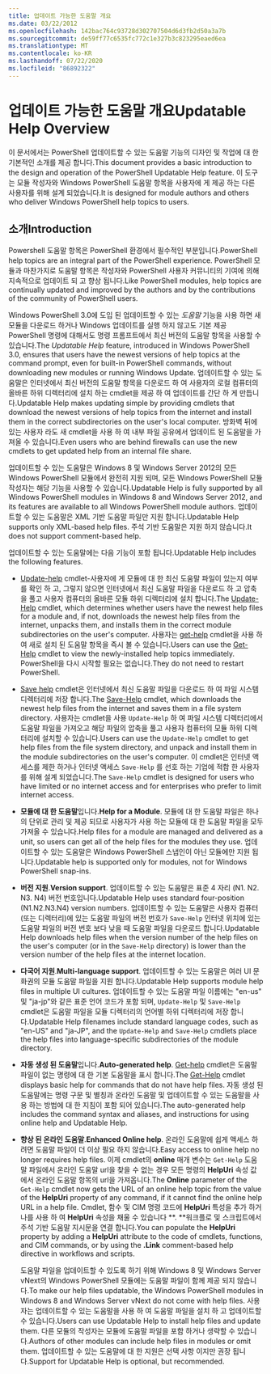 ```yaml
---
title: 업데이트 가능한 도움말 개요
ms.date: 03/22/2012
ms.openlocfilehash: 142bac764c93728d302707504d6d3fb2d50a3a7b
ms.sourcegitcommit: de59ff77c6535fc772c1e327b3c823295eaed6ea
ms.translationtype: MT
ms.contentlocale: ko-KR
ms.lasthandoff: 07/22/2020
ms.locfileid: "86892322"
---
```

# <a name="updatable-help-overview"></a><span data-ttu-id="290dd-102">업데이트 가능한 도움말 개요</span><span class="sxs-lookup"><span data-stu-id="290dd-102">Updatable Help Overview</span></span>

<span data-ttu-id="290dd-103">이 문서에서는 PowerShell 업데이트할 수 있는 도움말 기능의 디자인 및 작업에 대 한 기본적인 소개를 제공 합니다.</span><span class="sxs-lookup"><span data-stu-id="290dd-103">This document provides a basic introduction to the design and operation of the PowerShell Updatable Help feature.</span></span> <span data-ttu-id="290dd-104">이 도구는 모듈 작성자와 Windows PowerShell 도움말 항목을 사용자에 게 제공 하는 다른 사용자를 위해 설계 되었습니다.</span><span class="sxs-lookup"><span data-stu-id="290dd-104">It is designed for module authors and others who deliver Windows PowerShell help topics to users.</span></span>

## <a name="introduction"></a><span data-ttu-id="290dd-105">소개</span><span class="sxs-lookup"><span data-stu-id="290dd-105">Introduction</span></span>

<span data-ttu-id="290dd-106">Powershell 도움말 항목은 PowerShell 환경에서 필수적인 부분입니다.</span><span class="sxs-lookup"><span data-stu-id="290dd-106">PowerShell help topics are an integral part of the PowerShell experience.</span></span> <span data-ttu-id="290dd-107">PowerShell 모듈과 마찬가지로 도움말 항목은 작성자와 PowerShell 사용자 커뮤니티의 기여에 의해 지속적으로 업데이트 되 고 향상 됩니다.</span><span class="sxs-lookup"><span data-stu-id="290dd-107">Like PowerShell modules, help topics are continually updated and improved by the authors and by the contributions of the community of PowerShell users.</span></span>

<span data-ttu-id="290dd-108">Windows PowerShell 3.0에 도입 된 업데이트할 수 있는 *도움말* 기능을 사용 하면 새 모듈을 다운로드 하거나 Windows 업데이트를 실행 하지 않고도 기본 제공 PowerShell 명령에 대해서도 명령 프롬프트에서 최신 버전의 도움말 항목을 사용할 수 있습니다.</span><span class="sxs-lookup"><span data-stu-id="290dd-108">The *Updatable Help* feature, introduced in Windows PowerShell 3.0, ensures that users have the newest versions of help topics at the command prompt, even for built-in PowerShell commands, without downloading new modules or running Windows Update.</span></span> <span data-ttu-id="290dd-109">업데이트할 수 있는 도움말은 인터넷에서 최신 버전의 도움말 항목을 다운로드 하 여 사용자의 로컬 컴퓨터의 올바른 하위 디렉터리에 설치 하는 cmdlet을 제공 하 여 업데이트를 간단 하 게 만듭니다.</span><span class="sxs-lookup"><span data-stu-id="290dd-109">Updatable Help makes updating simple by providing cmdlets that download the newest versions of help topics from the internet and install them in the correct subdirectories on the user's local computer.</span></span> <span data-ttu-id="290dd-110">방화벽 뒤에 있는 사용자 라도 새 cmdlet을 사용 하 여 내부 파일 공유에서 업데이트 된 도움말을 가져올 수 있습니다.</span><span class="sxs-lookup"><span data-stu-id="290dd-110">Even users who are behind firewalls can use the new cmdlets to get updated help from an internal file share.</span></span>

<span data-ttu-id="290dd-111">업데이트할 수 있는 도움말은 Windows 8 및 Windows Server 2012의 모든 Windows PowerShell 모듈에서 완전히 지원 되며, 모든 Windows PowerShell 모듈 작성자는 해당 기능을 사용할 수 있습니다.</span><span class="sxs-lookup"><span data-stu-id="290dd-111">Updatable Help is fully supported by all Windows PowerShell modules in Windows 8 and Windows Server 2012, and its features are available to all Windows PowerShell module authors.</span></span> <span data-ttu-id="290dd-112">업데이트할 수 있는 도움말은 XML 기반 도움말 파일만 지원 합니다.</span><span class="sxs-lookup"><span data-stu-id="290dd-112">Updatable Help supports only XML-based help files.</span></span> <span data-ttu-id="290dd-113">주석 기반 도움말은 지원 하지 않습니다.</span><span class="sxs-lookup"><span data-stu-id="290dd-113">It does not support comment-based help.</span></span>

<span data-ttu-id="290dd-114">업데이트할 수 있는 도움말에는 다음 기능이 포함 됩니다.</span><span class="sxs-lookup"><span data-stu-id="290dd-114">Updatable Help includes the following features.</span></span>

- <span data-ttu-id="290dd-115">[Update-help](/powershell/module/Microsoft.PowerShell.Core/Update-Help) cmdlet-사용자에 게 모듈에 대 한 최신 도움말 파일이 있는지 여부를 확인 하 고, 그렇지 않으면 인터넷에서 최신 도움말 파일을 다운로드 하 고 압축을 풀고 사용자 컴퓨터의 올바른 모듈 하위 디렉터리에 설치 합니다.</span><span class="sxs-lookup"><span data-stu-id="290dd-115">The [Update-Help](/powershell/module/Microsoft.PowerShell.Core/Update-Help) cmdlet, which determines whether users have the newest help files for a module and, if not, downloads the newest help files from the internet, unpacks them, and installs them in the correct module subdirectories on the user's computer.</span></span> <span data-ttu-id="290dd-116">사용자는 [get-help](/powershell/module/Microsoft.PowerShell.Core/Get-Help) cmdlet을 사용 하 여 새로 설치 된 도움말 항목을 즉시 볼 수 있습니다.</span><span class="sxs-lookup"><span data-stu-id="290dd-116">Users can use the [Get-Help](/powershell/module/Microsoft.PowerShell.Core/Get-Help) cmdlet to view the newly-installed help topics immediately.</span></span> <span data-ttu-id="290dd-117">PowerShell을 다시 시작할 필요는 없습니다.</span><span class="sxs-lookup"><span data-stu-id="290dd-117">They do not need to restart PowerShell.</span></span>

- <span data-ttu-id="290dd-118">[Save help](/powershell/module/Microsoft.PowerShell.Core/Save-Help) cmdlet은 인터넷에서 최신 도움말 파일을 다운로드 하 여 파일 시스템 디렉터리에 저장 합니다.</span><span class="sxs-lookup"><span data-stu-id="290dd-118">The [Save-Help](/powershell/module/Microsoft.PowerShell.Core/Save-Help) cmdlet, which downloads the newest help files from the internet and saves them in a file system directory.</span></span> <span data-ttu-id="290dd-119">사용자는 cmdlet을 사용 `Update-Help` 하 여 파일 시스템 디렉터리에서 도움말 파일을 가져오고 해당 파일의 압축을 풀고 사용자 컴퓨터의 모듈 하위 디렉터리에 설치할 수 있습니다.</span><span class="sxs-lookup"><span data-stu-id="290dd-119">Users can use the `Update-Help` cmdlet to get help files from the file system directory, and unpack and install them in the module subdirectories on the user's computer.</span></span> <span data-ttu-id="290dd-120">이 cmdlet은 인터넷 액세스를 제한 하거나 인터넷 액세스 `Save-Help` 를 선호 하는 기업에 적합 한 사용자를 위해 설계 되었습니다.</span><span class="sxs-lookup"><span data-stu-id="290dd-120">The `Save-Help` cmdlet is designed for users who have limited or no internet access and for enterprises who prefer to limit internet access.</span></span>

- <span data-ttu-id="290dd-121">**모듈에 대 한 도움말**입니다.</span><span class="sxs-lookup"><span data-stu-id="290dd-121">**Help for a Module**.</span></span> <span data-ttu-id="290dd-122">모듈에 대 한 도움말 파일은 하나의 단위로 관리 및 제공 되므로 사용자가 사용 하는 모듈에 대 한 도움말 파일을 모두 가져올 수 있습니다.</span><span class="sxs-lookup"><span data-stu-id="290dd-122">Help files for a module are managed and delivered as a unit, so users can get all of the help files for the modules they use.</span></span> <span data-ttu-id="290dd-123">업데이트할 수 있는 도움말은 Windows PowerShell 스냅인이 아닌 모듈에만 지원 됩니다.</span><span class="sxs-lookup"><span data-stu-id="290dd-123">Updatable help is supported only for modules, not for Windows PowerShell snap-ins.</span></span>

- <span data-ttu-id="290dd-124">**버전 지원**.</span><span class="sxs-lookup"><span data-stu-id="290dd-124">**Version support**.</span></span> <span data-ttu-id="290dd-125">업데이트할 수 있는 도움말은 표준 4 자리 (N1. N2. N3. N4) 버전 번호입니다.</span><span class="sxs-lookup"><span data-stu-id="290dd-125">Updatable Help uses standard four-position (N1.N2.N3.N4) version numbers.</span></span>
  <span data-ttu-id="290dd-126">업데이트할 수 있는 도움말은 사용자 컴퓨터 (또는 디렉터리)에 있는 도움말 파일의 버전 번호가 `Save-Help` 인터넷 위치에 있는 도움말 파일의 버전 번호 보다 낮을 때 도움말 파일을 다운로드 합니다.</span><span class="sxs-lookup"><span data-stu-id="290dd-126">Updatable Help downloads help files when the version number of the help files on the user's computer (or in the `Save-Help` directory) is lower than the version number of the help files at the internet location.</span></span>

- <span data-ttu-id="290dd-127">**다국어 지원**.</span><span class="sxs-lookup"><span data-stu-id="290dd-127">**Multi-language support**.</span></span> <span data-ttu-id="290dd-128">업데이트할 수 있는 도움말은 여러 UI 문화권의 모듈 도움말 파일을 지원 합니다.</span><span class="sxs-lookup"><span data-stu-id="290dd-128">Updatable Help supports module help files in multiple UI cultures.</span></span>
  <span data-ttu-id="290dd-129">업데이트할 수 있는 도움말 파일 이름에는 "en-us" 및 "ja-jp"와 같은 표준 언어 코드가 포함 되며, `Update-Help` 및 `Save-Help` cmdlet은 도움말 파일을 모듈 디렉터리의 언어별 하위 디렉터리에 저장 합니다.</span><span class="sxs-lookup"><span data-stu-id="290dd-129">Updatable Help filenames include standard language codes, such as "en-US" and "ja-JP", and the `Update-Help` and `Save-Help` cmdlets place the help files into language-specific subdirectories of the module directory.</span></span>

- <span data-ttu-id="290dd-130">**자동 생성 된 도움말**입니다.</span><span class="sxs-lookup"><span data-stu-id="290dd-130">**Auto-generated help**.</span></span> <span data-ttu-id="290dd-131">[Get-help](/powershell/module/Microsoft.PowerShell.Core/Get-Help) cmdlet은 도움말 파일이 없는 명령에 대 한 기본 도움말을 표시 합니다.</span><span class="sxs-lookup"><span data-stu-id="290dd-131">The [Get-Help](/powershell/module/Microsoft.PowerShell.Core/Get-Help) cmdlet displays basic help for commands that do not have help files.</span></span> <span data-ttu-id="290dd-132">자동 생성 된 도움말에는 명령 구문 및 별칭과 온라인 도움말 및 업데이트할 수 있는 도움말을 사용 하는 방법에 대 한 지침이 포함 되어 있습니다.</span><span class="sxs-lookup"><span data-stu-id="290dd-132">The auto-generated help includes the command syntax and aliases, and instructions for using online help and Updatable Help.</span></span>

- <span data-ttu-id="290dd-133">**향상 된 온라인 도움말**.</span><span class="sxs-lookup"><span data-stu-id="290dd-133">**Enhanced Online help**.</span></span> <span data-ttu-id="290dd-134">온라인 도움말에 쉽게 액세스 하려면 도움말 파일이 더 이상 필요 하지 않습니다.</span><span class="sxs-lookup"><span data-stu-id="290dd-134">Easy access to online help no longer requires help files.</span></span> <span data-ttu-id="290dd-135">이제 cmdlet의 **online** 매개 변수는 `Get-Help` 도움말 파일에서 온라인 도움말 url을 찾을 수 없는 경우 모든 명령의 **HelpUri** 속성 값에서 온라인 도움말 항목의 url을 가져옵니다.</span><span class="sxs-lookup"><span data-stu-id="290dd-135">The **Online** parameter of the `Get-Help` cmdlet now gets the URL of an online help topic from the value of the **HelpUri** property of any command, if it cannot find the online help URL in a help file.</span></span> <span data-ttu-id="290dd-136">Cmdlet, 함수 및 CIM 명령 코드에 **HelpUri** 특성을 추가 하거나를 사용 하 여 **HelpUri** 속성을 채울 수 있습니다 \*\*. \*\*워크플로 및 스크립트에서 주석 기반 도움말 지시문을 연결 합니다.</span><span class="sxs-lookup"><span data-stu-id="290dd-136">You can populate the **HelpUri** property by adding a **HelpUri** attribute to the code of cmdlets, functions, and CIM commands, or by using the **.Link** comment-based help directive in workflows and scripts.</span></span>

  <span data-ttu-id="290dd-137">도움말 파일을 업데이트할 수 있도록 하기 위해 Windows 8 및 Windows Server vNext의 Windows PowerShell 모듈에는 도움말 파일이 함께 제공 되지 않습니다.</span><span class="sxs-lookup"><span data-stu-id="290dd-137">To make our help files updatable, the Windows PowerShell modules in Windows 8 and Windows Server vNext do not come with help files.</span></span> <span data-ttu-id="290dd-138">사용자는 업데이트할 수 있는 도움말을 사용 하 여 도움말 파일을 설치 하 고 업데이트할 수 있습니다.</span><span class="sxs-lookup"><span data-stu-id="290dd-138">Users can use Updatable Help to install help files and update them.</span></span> <span data-ttu-id="290dd-139">다른 모듈의 작성자는 모듈에 도움말 파일을 포함 하거나 생략할 수 있습니다.</span><span class="sxs-lookup"><span data-stu-id="290dd-139">Authors of other modules can include help files in modules or omit them.</span></span> <span data-ttu-id="290dd-140">업데이트할 수 있는 도움말에 대 한 지원은 선택 사항 이지만 권장 됩니다.</span><span class="sxs-lookup"><span data-stu-id="290dd-140">Support for Updatable Help is optional, but recommended.</span></span>
